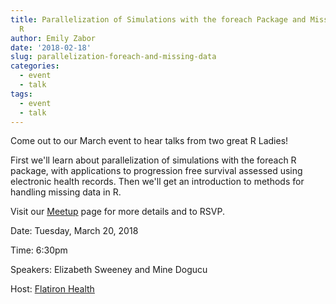 ```yaml
---
title: Parallelization of Simulations with the foreach Package and Missing Data in
  R
author: Emily Zabor
date: '2018-02-18'
slug: parallelization-foreach-and-missing-data
categories:
  - event
  - talk
tags:
  - event
  - talk
---
```


Come out to our March event to hear talks from two great R Ladies!

First we'll learn about parallelization of simulations with the foreach R package, with applications to progression free survival assessed using electronic health records. Then we'll get an introduction to methods for handling missing data in R.

Visit our [Meetup](https://www.meetup.com/rladies-newyork/events/247926543/) page for more details and to RSVP.

Date: Tuesday, March 20, 2018

Time: 6:30pm

Speakers: Elizabeth Sweeney and Mine Dogucu

Host: [Flatiron Health](https://flatiron.com/)

